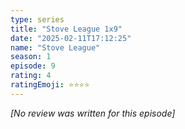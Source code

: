 ```yaml
---
type: series
title: "Stove League 1x9"
date: "2025-02-11T17:12:25"
name: "Stove League"
season: 1
episode: 9
rating: 4
ratingEmoji: ⭐️⭐️⭐️⭐️
---
```


*[No review was written for this episode]*

